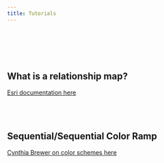 ```yaml
---
title: Tutorials
---
```



<br>
  <br>
    <br> 
      <br>
      
## What is a relationship map?
[Esri documentation here](https://www.esri.com/arcgis-blog/products/arcgis-online/mapping/what-is-a-relationship-map)
<br>
  <br>
    <br> 
      <br>

## Sequential/Sequential Color Ramp
[Cynthia Brewer on color schemes here](https://www.personal.psu.edu/cab38/ColorSch/SchHTMLs/CBColorSeqSeq.html)
<br>
  <br>
    <br> 
      <br>
